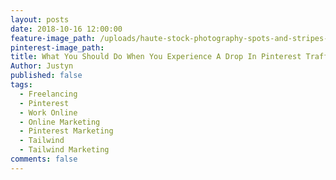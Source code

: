 ```yaml
---
layout: posts
date: 2018-10-16 12:00:00
feature-image_path: /uploads/haute-stock-photography-spots-and-stripes-final-15.jpg
pinterest-image_path:
title: What You Should Do When You Experience A Drop In Pinterest Traffic
Author: Justyn
published: false
tags:
  - Freelancing
  - Pinterest
  - Work Online
  - Online Marketing
  - Pinterest Marketing
  - Tailwind
  - Tailwind Marketing
comments: false
---
```


